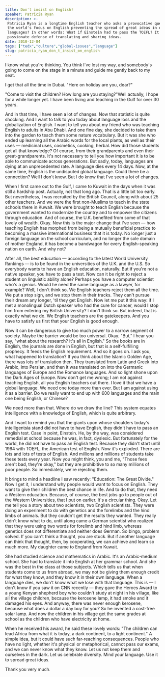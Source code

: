 ```yaml
---
title: Don't insist on English!
speaker: Patricia Ryan
description: >-
 Patricia Ryan is a longtime English teacher who asks a provocative question: Is
 the world's focus on English preventing the spread of great ideas in other
 languages? In other words: What if Einstein had to pass the TOEFL? It's a
 passionate defense of translating and sharing ideas.
date: 2010-12-04
tags: ["tedx","culture","global-issues","language"]
slug: patricia_ryan_don_t_insist_on_english
---
```


I know what you're thinking. You think I've lost my way, and somebody's going to come on
the stage in a minute and guide me gently back to my seat. 

I get that all the time in Dubai. "Here on holiday are you, dear?" 

"Come to visit the children? How long are you staying?"Well actually, I hope for a while
longer yet. I have been living and teaching in the Gulf for over 30 years.

And in that time, I have seen a lot of changes. Now that statistic is quite shocking. And
I want to talk to you today about language loss and the globalization of English. I want
to tell you about my friend who was teaching English to adults in Abu Dhabi. And one fine
day, she decided to take them into the garden to teach them some nature vocabulary. But it
was she who ended up learning all the Arabic words for the local plants, as well as their
uses — medicinal uses, cosmetics, cooking, herbal. How did those students get all that
knowledge? Of course, from their grandparents and even their great-grandparents. It's not
necessary to tell you how important it is to be able to communicate across generations. But
sadly, today, languages are dying at an unprecedented rate. A language dies every 14 days.
Now, at the same time, English is the undisputed global language. Could there be a
connection? Well I don't know. But I do know that I've seen a lot of changes.

When I first came out to the Gulf, I came to Kuwait in the days when it was still a
hardship post. Actually, not that long ago. That is a little bit too early. But
nevertheless, I was recruited by the British Council, along with about 25 other teachers.
And we were the first non-Muslims to teach in the state schools there in Kuwait. We were
brought to teach English because the government wanted to modernize the country and to
empower the citizens through education. And of course, the U.K. benefited from some of
that lovely oil wealth. Okay. Now this is the major change that I've seen — how teaching
English has morphed from being a mutually beneficial practice to becoming a massive
international business that it is today. No longer just a foreign language on the school
curriculum, and no longer the sole domain of mother England, it has become a bandwagon for
every English-speaking nation on earth. And why not?

After all, the best education — according to the latest World University Rankings — is to
be found in the universities of the U.K. and the U.S. So everybody wants to have an
English education, naturally. But if you're not a native speaker, you have to pass a
test. Now can it be right to reject a student on linguistic ability alone? Perhaps you have
a computer scientist who's a genius. Would he need the same language as a lawyer, for
example? Well, I don't think so. We English teachers reject them all the time. We put a
stop sign, and we stop them in their tracks. They can't pursue their dream any longer,
'til they get English. Now let me put it this way: if I met a monolingual Dutch speaker
who had the cure for cancer, would I stop him from entering my British University? I don't
think so. But indeed, that is exactly what we do. We English teachers are the gatekeepers.
And you have to satisfy us first that your English is good enough.

Now it can be dangerous to give too much power to a narrow segment of society. Maybe the
barrier would be too universal. Okay. "But," I hear you say, "what about the research? It's
all in English." So the books are in English, the journals are done in English, but that
is a self-fulfilling prophecy. It feeds the English requirement. And so it goes on. I ask
you, what happened to translation? If you think about the Islamic Golden Age, there was
lots of translation then. They translated from Latin and Greek into Arabic, into Persian,
and then it was translated on into the Germanic languages of Europe and the Romance
languages. And so light shone upon the Dark Ages of Europe. Now don't get me wrong; I am
not against teaching English, all you English teachers out there. I love it that we have a
global language. We need one today more than ever. But I am against using it as a barrier.
Do we really want to end up with 600 languages and the main one being English, or
Chinese?

We need more than that. Where do we draw the line? This system equates intelligence with a
knowledge of English, which is quite arbitrary.

And I want to remind you that the giants upon whose shoulders today's intelligentsia stand
did not have to have English, they didn't have to pass an English test. Case in point,
Einstein. He, by the way, was considered remedial at school because he was, in fact,
dyslexic. But fortunately for the world, he did not have to pass an English test. Because
they didn't start until 1964 with TOEFL, the American test of English. Now it's exploded.
There are lots and lots of tests of English. And millions and millions of students take
these tests every year. Now you might think, you and me, "Those fees aren't bad, they're
okay," but they are prohibitive to so many millions of poor people. So immediately, we're
rejecting them.

It brings to mind a headline I saw recently: "Education: The Great Divide." Now I get it,
I understand why people would want to focus on English. They want to give their children
the best chance in life. And to do that, they need a Western education. Because, of
course, the best jobs go to people out of the Western Universities, that I put on earlier.
It's a circular thing. Okay. Let me tell you a story about two scientists, two English
scientists. They were doing an experiment to do with genetics and the forelimbs and the
hind limbs of animals. But they couldn't get the results they wanted. They really didn't
know what to do, until along came a German scientist who realized that they were using two
words for forelimb and hind limb, whereas genetics does not differentiate and neither does
German. So bingo, problem solved. If you can't think a thought, you are stuck. But if
another language can think that thought, then, by cooperating, we can achieve and learn so
much more. My daughter came to England from Kuwait.

She had studied science and mathematics in Arabic. It's an Arabic-medium school. She had
to translate it into English at her grammar school. And she was the best in the class at
those subjects. Which tells us that when students come to us from abroad, we may not be
giving them enough credit for what they know, and they know it in their own language. When
a language dies, we don't know what we lose with that language. This is — I don't know if
you saw it on CNN recently — they gave the Heroes Award to a young Kenyan shepherd boy who
couldn't study at night in his village, like all the village children, because the
kerosene lamp, it had smoke and it damaged his eyes. And anyway, there was never enough
kerosene, because what does a dollar a day buy for you? So he invented a cost-free solar
lamp. And now the children in his village get the same grades at school as the children
who have electricity at home.

When he received his award, he said these lovely words: "The children can lead Africa from
what it is today, a dark continent, to a light continent." A simple idea, but it could
have such far-reaching consequences. People who have no light, whether it's physical or
metaphorical, cannot pass our exams, and we can never know what they know. Let us not keep
them and ourselves in the dark. Let us celebrate diversity. Mind your language. Use it to
spread great ideas.

Thank you very much.

<!--
ad_duration=3.33
event="TEDxDubai"
external_start_time=0
intro_duration=11.82
is_subtitle_required="False"
is_talk_featured="True"
language="en"
language_swap="False"
native_language="en"
number_of_related_talks=6
number_of_speakers=1
number_of_subtitled_videos=54
number_of_tags=4
number_of_talk_download_languages=54
number_of_talk_more_resources=0
number_of_talk_recommendations=0
number_of_talks_take_actions=0
post_ad_duration=0.83
published_timestamp="2011-03-28 14:31:00"
recording_date="2010-12-04"
speaker_description="Language teacher"
speaker_is_published=1
speaker_name="Patricia Ryan"
talk_name="Don't insist on English!"
talks_tags=["tedx","culture","global-issues","language"]
url_audio="https://download.ted.com/talks/PatriciaRyan_2010X.mp3?apikey=acme-roadrunner"
url_photo_speaker="https://pe.tedcdn.com/images/ted/9003fd052726ad0537284a9ed9dc02a2d223b466_254x191.jpg"
url_photo_talk="https://pe.tedcdn.com/images/ted/a52fe0ab35deedd99b5e5b2a91b220a2e83c387b_1600x1200.jpg"
url_webpage="https://www.ted.com/talks/patricia_ryan_don_t_insist_on_english"
video_type_name="TEDx Talk"
-->